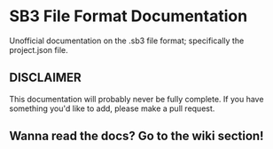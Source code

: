 # SB3 File Format Documentation
Unofficial documentation on the .sb3 file format; specifically the project.json file.

## DISCLAIMER
This documentation will probably never be fully complete. If you have something you'd like to add, please make a pull request.

## Wanna read the docs? Go to the wiki section!
